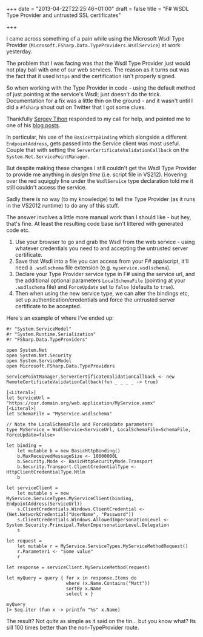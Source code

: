 +++
date = "2013-04-22T22:25:46+01:00"
draft = false
title = "F# WSDL Type Provider and untrusted SSL certificates"

+++

I came across something of a pain while using the Microsoft Wsdl Type Provider (`Microsoft.FSharp.Data.TypeProviders.WsdlService`) at work yesterday. 

The problem that I was facing was that the Wsdl Type Provider just would not play ball with one of our web services. The reason as it turns out was the fact that it used `https` and the certification isn't properly signed.

So when working with the Type Provider in code - using the default method of just pointing at the service's Wsdl; just doesn't do the trick. Documentation for a fix was a little thin on the ground - and it wasn't until I did a `#fsharp` shout out on Twitter that I got some clues.

<!--more-->

Thankfully [Sergey Tihon](https://twitter.com/sergey_tihon) responded to my call for help, and pointed me to one of his [blog posts](http://sergeytihon.wordpress.com/2013/01/07/f-and-fast-search-for-sharepoint-2010/). 

In particular, his use of the `BasicHttpBinding` which alongside a different `EndpointAddress`, gets passed into the Service client was most useful. Couple that with setting the `ServerCertificateValidationCallback` on the `System.Net.ServicePointManager`. 

But despite making these changes I still couldn't get the Wsdl Type Provider to provide me anything in *design time* (i.e. script file in VS212). Hovering over the red squiggly line under the `WsdlService` type declaration told me it still couldn't access the service. 

Sadly there is no way (to my knowledge) to tell the Type Provider (as it runs in the VS2012 runtime) to do any of this stuff. 

The answer involves a little more manual work than I should like - but hey, that's fine. At least the resulting code base isn't littered with generated code etc.

1. Use your browser to go and grab the Wsdl from the web service - using whatever credentials you need to and accepting the untrusted server certificate.
2. Save that Wsdl into a file you can access from your F# app/script, it'll need a `.wsdlschema` file extension (e.g. `myservice.wsdlschema`).
3. Declare your Type Provider service type in F# using the service url, and the additional optional parameters `LocalSchemaFile` (pointing at your `.wsdlschema` file) and `ForceUpdate` set to `false` (defaults to `true`).
4. Then when using the new service type, we can alter the bindings etc, set up authentication/credentials and force the untrusted server certificate to be accepted.

Here's an example of where I've ended up:

    #r "System.ServiceModel"
    #r "System.Runtime.Serialization"
    #r "FSharp.Data.TypeProviders"
    
	open System.Net
    open System.Net.Security
    open System.ServiceModel
    open Microsoft.FSharp.Data.TypeProviders
    
    ServicePointManager.ServerCertificateValidationCallback <- new RemoteCertificateValidationCallback(fun _ _ _ _ -> true)
    
    [<Literal>]
    let ServiceUrl = "https://our.domain.org/web.application/MyService.asmx"
    [<Literal>]
    let SchemaFile = "MyService.wsdlschema"
    
    // Note the LocalSchemaFile and ForceUpdate parameters
    type MyService = WsdlService<ServiceUrl, LocalSchemaFile=SchemaFile, ForceUpdate=false>
    
    let binding = 
        let mutable b = new BasicHttpBinding()
        b.MaxReceivedMessageSize <- 10000000L
        b.Security.Mode <- BasicHttpSecurityMode.Transport
        b.Security.Transport.ClientCredentialType <- HttpClientCredentialType.Ntlm    
        b
    
    let serviceClient = 
        let mutable s = new MyService.ServiceTypes.MyServiceClient(binding, EndpointAddress(ServiceUrl))
        s.ClientCredentials.Windows.ClientCredential <- (Net.NetworkCredential("UserName", "Password"))
        s.ClientCredentials.Windows.AllowedImpersonationLevel <- System.Security.Principal.TokenImpersonationLevel.Delegation
        s
    
    let request = 
        let mutable r = MyService.ServiceTypes.MyServiceMethodRequest()
        r.Parameter1 <- "Some value"
        r
    
    let response = serviceClient.MyServiceMethod(request)
    
    let myQuery = query { for x in response.Items do
                          where (x.Name.Contains("Matt"))
                          sortBy x.Name
                          select x }
    
    myQuery
    |> Seq.iter (fun x -> printfn "%s" x.Name)

The result? Not *quite* as simple as it said on the tin... but you know what? Its sill 100 times better than the non-TypeProvider route.